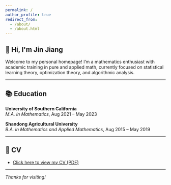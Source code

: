 ```yaml
---
permalink: /
author_profile: true
redirect_from: 
  - /about/
  - /about.html
---
```


## 👋 Hi, I'm Jin Jiang

Welcome to my personal homepage! I’m a mathematics enthusiast with academic training in pure and applied math, currently focused on statistical learning theory, optimization theory, and algorithmic analysis.


---

## 📚 Education

**University of Southern California**  
_M.A. in Mathematics_, Aug 2021 – May 2023  


**Shandong Agricultural University**  
_B.A. in Mathematics and Applied Mathematics_, Aug 2015 – May 2019  

---

## 📄 CV

- [Click here to view my CV (PDF)](https://hollowowlloh.github.io/files/CV.pdf)

---

_Thanks for visiting!_

